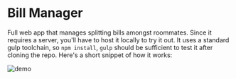 # Bill Manager

Full web app that manages splitting bills amongst roommates.
Since it requires a server, you'll have to host it locally to try it out.
It uses a standard gulp toolchain, so `npm install`, `gulp` should be sufficient to test it after cloning the repo.
Here's a short snippet of how it works:

![demo](https://gfycat.com/ElegantFlippantChickadee)
